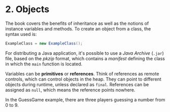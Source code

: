 # 2. Objects
The book covers the benefits of inheritance as well as the notions of instance variables and methods.
To create an object from a class, the syntax used is:
```java
ExampleClass = new ExampleClass();
```
For distributing a Java application, it's possible to use a _Java Archive_ (`.jar`) file, based on the _pkzip_ format,
which contains a _manifest_ defining the class in which the `main` function is located.

Variables can be **primitives** or **references**. Think of references as remote controls, which can control objects
in the heap. They can point to different objects during runtime, unless declared as `final`.
References can be assigned as `null`, which means the reference points nowhere.

In the GuessGame example, there are three players guessing a number from 0 to 9.
